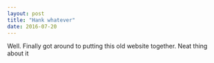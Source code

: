 ```yaml
---
layout: post
title: "Hank whatever"
date: 2016-07-20
---
```


Well. Finally got around to putting this old website together. Neat thing about it 
